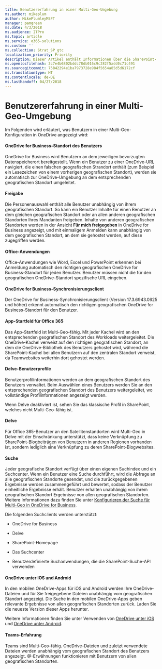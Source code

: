 ```yaml
---
title: Benutzererfahrung in einer Multi-Geo-Umgebung
ms.author: mikeplum
author: MikePlumleyMSFT
manager: pamgreen
ms.date: 4/3/2018
ms.audience: ITPro
ms.topic: article
ms.service: o365-solutions
ms.custom: ''
ms.collection: Strat_SP_gtc
localization_priority: Priority
description: Dieser Artikel enthält Informationen über die SharePoint- und OneDrive-Benutzererfahrung in einer Multi-Geo-Umgebung.
ms.openlocfilehash: 3c7e4b6802bddc78db016c9c282f5add0c71c491
ms.sourcegitcommit: 75842294e1ba7973728e984f5654a85d5d6172cf
ms.translationtype: HT
ms.contentlocale: de-DE
ms.lasthandoff: 04/27/2018
---
```

# <a name="user-experience-in-a-multi-geo-environment"></a>Benutzererfahrung in einer Multi-Geo-Umgebung

Im Folgenden wird erläutert, was Benutzern in einer Multi-Geo-Konfiguration in OneDrive angezeigt wird:

#### <a name="users-onedrive-for-business-location"></a>OneDrive for Business-Standort des Benutzers

OneDrive for Business wird Benutzern an dem jeweiligen bevorzugten Datenspeicherort bereitgestellt. Wenn ein Benutzer zu einer OneDrive-URL navigiert, die einen falschen geografischen Strandort enthält (zum Beispiel ein Lesezeichen von einem vorherigen geografischen Standort), werden sie automatisch zur OneDrive-Umgebung an dem entsprechenden geografischen Standort umgeleitet.

#### <a name="sharing"></a>Freigabe

Die Personenauswahl enthält alle Benutzer unabhängig von ihrem geografischen Standort. So kann ein Benutzer Inhalte für einen Benutzer an dem gleichen geografischen Standort oder an allen anderen geografischen Standorten Ihres Mandanten freigeben. Inhalte von anderen geografischen Standorten werden in der Ansicht **Für mich freigegeben** in OneDrive for Business angezeigt, und mit einmaligem Anmelden kann unabhängig von dem geografischen Standort, an dem sie gehostet werden, auf diese zugegriffen werden.

#### <a name="office-applications"></a>Office-Anwendungen

Office-Anwendungen wie Word, Excel und PowerPoint erkennen bei Anmeldung automatisch den richtigen geografischen OneDrive for Business-Standort für jeden Benutzer. Benutzer müssen nicht die für den geografischen OneDrive-Standort spezifische URL eingeben.

#### <a name="onedrive-for-business-sync-client"></a>OneDrive for Business-Synchronisierungsclient

Der OneDrive for Business-Synchronisierungsclient (Version 17.3.6943.0625 und höher) erkennt automatisch den richtigen geografischen OneDrive for Business-Standort für den Benutzer.

#### <a name="office-365-app-launcher"></a>App-Startfeld für Office 365

Das App-Startfeld ist Multi-Geo-fähig. Mit jeder Kachel wird an den entsprechenden geografischen Standort des Workloads weitergeleitet. Die OneDrive-Kachel verweist auf den richtigen geografischen Standort, an dem die OneDrive-Bibliothek des Benutzers gehostet wird, während die SharePoint-Kachel bei allen Benutzern auf den zentralen Standort verweist, da Teamwebsites weiterhin dort gehostet werden.

#### <a name="delve-user-profiles"></a>Delve-Benutzerprofile

Benutzerprofilinformationen werden an dem geografischen Standort des Benutzers verwaltet. Beim Auswählen eines Benutzers werden Sie an den entsprechenden geografischen Standort des Benutzers weitergeleitet, wo vollständige Profilinformationen angezeigt werden.

Wenn Delve deaktiviert ist, sehen Sie das klassische Profil in SharePoint, welches nicht Multi-Geo-fähig ist.

#### <a name="delve"></a>Delve

Für Office 365-Benutzer an den Satellitenstandorten wird Multi-Geo in Delve mit der Einschränkung unterstützt, dass keine Verknüpfung zu SharePoint-Blogbeiträgen von Benutzern in anderen Regionen vorhanden ist, sondern lediglich eine Verknüpfung zu deren SharePoint-Blogwebsites.

#### <a name="search"></a>Suche

Jeder geografische Standort verfügt über einen eigenen Suchindex und ein Suchcenter. Wenn ein Benutzer eine Suche durchführt, wird die Abfrage an alle geografischen Standorte gesendet, und die zurückgegebenen Ergebnisse werden zusammengeführt und bewertet, sodass der Benutzer einheitliche Ergebnisse erhält. Benutzer erhalten unabhängig von ihrem geografischen Standort Ergebnisse von allen geografischen Standorten. Weitere Informationen dazu finden Sie unter [Konfigurieren der Suche für Multi-Geo in OneDrive for Business](configure-search-for-multi-geo.md).

Die folgenden Suchclients werden unterstützt:

-   OneDrive for Business

-   Delve

-   SharePoint-Homepage

-   Das Suchcenter

-   Benutzerdefinierte Suchanwendungen, die die SharePoint-Suche-API verwenden

#### <a name="onedrive-ios-and-android"></a>OneDrive unter IOS und Android 

In den mobilen OneDrive-Apps für iOS und Android werden Ihre OneDrive-Dateien und für Sie freigegebene Dateien unabhängig vom geografischen Standort angezeigt. Die Suche in den mobilen OneDrive-Apps geben relevante Ergebnisse von allen geografischen Standorten zurück. Laden Sie die neueste Version dieser Apps herunter.

Weitere Informationen finden Sie unter Verwenden von [OneDrive unter iOS](https://support.office.com/article/08d5c5b2-ccc6-40eb-a244-fe3597a3c247) und [OneDrive unter Android](https://support.office.com/article/eee1d31c-792d-41d4-8132-f9621b39eb36).

#### <a name="teams-experience"></a>Teams-Erfahrung

Teams sind Multi-Geo-fähig. OneDrive-Dateien und zuletzt verwendete Dateien werden unabhängig vom geografischen Standort des Benutzers angezeigt. @-Erwähnungen funktionieren mit Benutzern von allen geografischen Standorten.
